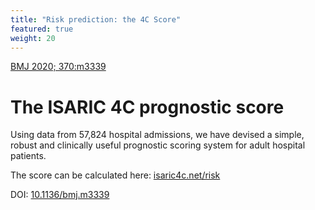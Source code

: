 ```yaml
---
title: "Risk prediction: the 4C Score"
featured: true
weight: 20
---
```


[BMJ 2020; 370:m3339](https://www.bmj.com/content/370/bmj.m3339)

# The ISARIC 4C prognostic score

Using data from 57,824 hospital admissions, we have devised a simple, robust and clinically useful prognostic scoring system for adult hospital patients.

The score can be calculated here: [isaric4c.net/risk](/risk)

DOI: [10.1136/bmj.m3339](https://doi.org/10.1136/bmj.m3339)
